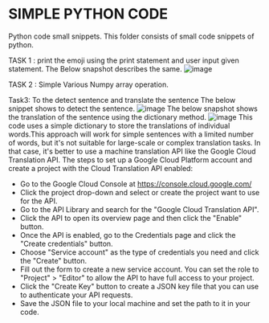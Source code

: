 # SIMPLE PYTHON CODE
Python code small snippets.
This folder consists of small code snippets of python.

TASK 1 :
print the emoji using the print statement and user input given statement. The Below snapshot describes the same. 
![image](https://user-images.githubusercontent.com/20492104/210623692-b57c22df-be19-4616-b61d-aed44b4d9d7c.png)

TASK 2 : 
Simple Various Numpy array operation. 

Task3: 
To the detect sentence and  translate the sentence
The below  snippet shows to detect the sentence. 
![image](https://user-images.githubusercontent.com/20492104/216120389-1959e180-d266-4f62-bc8d-43008b691534.png)
The below snapshot shows the translation of the sentence using the dictionary method. 
![image](https://user-images.githubusercontent.com/20492104/216121147-94f6fb39-64d9-4e44-8a4a-d71b8203c99e.png)
This code uses a simple dictionary to store the translations of individual words.This approach will work for simple sentences with a limited number of words, but it's not suitable for large-scale or complex translation tasks. In that case, it's better to use a machine translation API like the Google Cloud Translation API.
The steps to set up a Google Cloud Platform account and create a project with the Cloud Translation API enabled:
* Go to the Google Cloud Console at https://console.cloud.google.com/
* Click the project drop-down and select or create the project want to use for the API.
* Go to the API Library and search for the "Google Cloud Translation API".
* Click the API to open its overview page and then click the "Enable" button.
* Once the API is enabled, go to the Credentials page and click the "Create credentials" button.
* Choose "Service account" as the type of credentials you need and click the "Create" button.
* Fill out the form to create a new service account. You can set the role to "Project" > "Editor" to allow the API to have full access to your project.
* Click the "Create Key" button to create a JSON key file that you can use to authenticate your API requests.
* Save the JSON file to your local machine and set the path to it in your code. 
